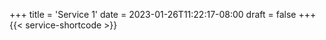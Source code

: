 +++
title = 'Service 1'
date = 2023-01-26T11:22:17-08:00
draft = false
+++
{{< service-shortcode >}}
